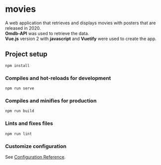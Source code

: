 # movies
A web application that retrieves and displays movies with posters that are released in 2020.  
**Omdb-API** was used to retrieve the data.  
**Vue.js** version 2 with **javascript** and **Vuetify** were used to create the app. 
## Project setup
```
npm install
```

### Compiles and hot-reloads for development
```
npm run serve
```

### Compiles and minifies for production
```
npm run build
```

### Lints and fixes files
```
npm run lint
```

### Customize configuration
See [Configuration Reference](https://cli.vuejs.org/config/).
